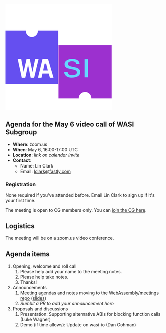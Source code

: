 ![WASI logo](/WASI.png)

## Agenda for the May 6 video call of WASI Subgroup

- **Where**: zoom.us
- **When**: May 6, 16:00-17:00 UTC
- **Location**: *link on calendar invite*
- **Contact**:
    - Name: Lin Clark
    - Email: lclark@fastly.com

### Registration

None required if you've attended before. Email Lin Clark to sign up if it's your first time. 

The meeting is open to CG members only. You can [join the CG here](https://www.w3.org/community/webassembly/).

## Logistics

The meeting will be on a zoom.us video conference.

## Agenda items

1. Opening, welcome and roll call
    1. Please help add your name to the meeting notes.
    1. Please help take notes.
    1. Thanks!
1. Announcements
    1. Meeting agendas and notes moving to the [WebAssembly/meetings repo](https://github.com/WebAssembly/meetings) ([slides](https://docs.google.com/presentation/d/19Xknjvlmy7WaGoJH496KikOHvdAO66zex_oW_TtLudg))
    2. _Sumbit a PR to add your announcement here_
1. Proposals and discussions
    1. Presentation: Supporting alternative ABIs for blocking function calls (Luke Wagner)
    2. Demo (if time allows): Update on wasi-io (Dan Gohman)
